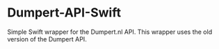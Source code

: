 # Dumpert-API-Swift

Simple Swift wrapper for the Dumpert.nl API.
This wrapper uses the old version of the Dumpert API.
